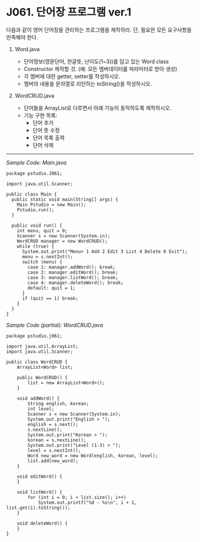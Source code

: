 # J061. 단어장 프로그램 ver.1
다음과 같이 영어 단어장을 관리하는 프로그램을 제작하라. 단, 필요한 모든 요구사항을 만족해야 한다.

1) Word.java
    - 단어정보(영문단어, 한글뜻, 난이도(1~3))를 담고 있는 Word class
    - Constructor 제작할 것. (예: 모든 멤버데이터를 파라미터로 받아 생성)
    - 각 멤버에 대한 getter, setter를 작성하시오.
    - 멤버의 내용을 문자열로 리턴하는 toString()을 작성하시오.

2) WordCRUD.java
    - 단어들을 ArrayList로 다루면서 아래 기능이 동작하도록 제작하시오.
    - 기능 구현 목록:
      - 단어 추가
      - 단어 뜻 수정
      - 단어 목록 출력
      - 단어 삭제

---

*Sample Code: Main.java*
```
package pstudio.J061;

import java.util.Scanner;

public class Main {
  public static void main(String[] args) {
    Main Pstudio = new Main();
    Pstudio.run();
  }

  public void run() {
    int menu, quit = 0;
    Scanner s = new Scanner(System.in);
    WordCRUD manager = new WordCRUD();
    while (true) {
      System.out.print("Menu> 1 Add 2 Edit 3 List 4 Delete 0 Exit");
      menu = s.nextInt();
      switch (menu) {
        case 1: manager.addWord(); break;
        case 2: manager.editWord(); break;
        case 3: manager.listWord(); break;
        case 4: manager.deleteWord(); break;
        default: quit = 1;
      }
      if (quit == 1) break;
    }
  }
}

```

*Sample Code (partial): WordCRUD.java*
```
package pstudio.j061;

import java.util.ArrayList;
import java.util.Scanner;

public class WordCRUD {
    ArrayList<Word> list;

    public WordCRUD() {
        list = new ArrayList<Word>();
    }

    void addWord() {
        String english, korean;
        int level;
        Scanner s = new Scanner(System.in);
        System.out.print("English > ");
        english = s.next();
        s.nextLine();
        System.out.print("Korean > ");
        korean = s.nextLine();
        System.out.print("Level (1-3) > ");
        level = s.nextInt();
        Word new_word = new Word(english, korean, level);
        list.add(new_word);
    }

    void editWord() {
    }

    void listWord() {
        for (int i = 0; i < list.size(); i++)
            System.out.printf("%d - %s\n", i + 1, list.get(i).toString());
    }

    void deleteWord() {
    }
}
```